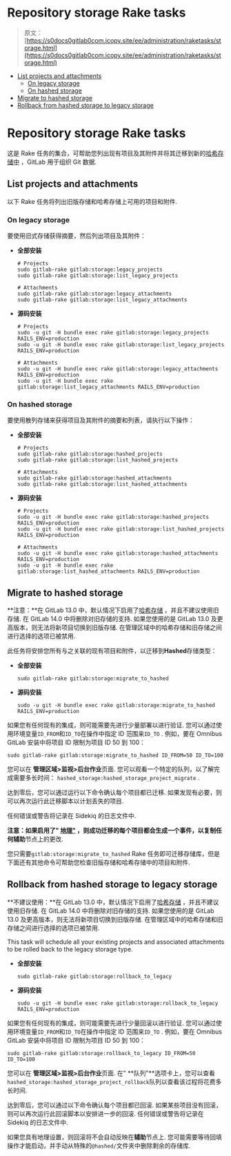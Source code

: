 # Repository storage Rake tasks

> 原文：[https://s0docs0gitlab0com.icopy.site/ee/administration/raketasks/storage.html](https://s0docs0gitlab0com.icopy.site/ee/administration/raketasks/storage.html)

*   [List projects and attachments](#list-projects-and-attachments)
    *   [On legacy storage](#on-legacy-storage)
    *   [On hashed storage](#on-hashed-storage)
*   [Migrate to hashed storage](#migrate-to-hashed-storage)
*   [Rollback from hashed storage to legacy storage](#rollback-from-hashed-storage-to-legacy-storage)

# Repository storage Rake tasks[](#repository-storage-rake-tasks-core-only "Permalink")

这是 Rake 任务的集合，可帮助您列出现有项目及其附件并将其迁移到新的[哈希存储中](../repository_storage_types.html) ，GitLab 用于组织 Git 数据.

## List projects and attachments[](#list-projects-and-attachments "Permalink")

以下 Rake 任务将列出旧版存储和哈希存储上可用的项目和附件.

### On legacy storage[](#on-legacy-storage "Permalink")

要使用旧式存储获得摘要，然后列出项目及其附件：

*   **全部安装**

    ```
    # Projects
    sudo gitlab-rake gitlab:storage:legacy_projects
    sudo gitlab-rake gitlab:storage:list_legacy_projects

    # Attachments
    sudo gitlab-rake gitlab:storage:legacy_attachments
    sudo gitlab-rake gitlab:storage:list_legacy_attachments 
    ```

*   **源码安装**

    ```
    # Projects
    sudo -u git -H bundle exec rake gitlab:storage:legacy_projects RAILS_ENV=production
    sudo -u git -H bundle exec rake gitlab:storage:list_legacy_projects RAILS_ENV=production

    # Attachments
    sudo -u git -H bundle exec rake gitlab:storage:legacy_attachments RAILS_ENV=production
    sudo -u git -H bundle exec rake gitlab:storage:list_legacy_attachments RAILS_ENV=production 
    ```

### On hashed storage[](#on-hashed-storage "Permalink")

要使用散列存储来获得项目及其附件的摘要和列表，请执行以下操作：

*   **全部安装**

    ```
    # Projects
    sudo gitlab-rake gitlab:storage:hashed_projects
    sudo gitlab-rake gitlab:storage:list_hashed_projects

    # Attachments
    sudo gitlab-rake gitlab:storage:hashed_attachments
    sudo gitlab-rake gitlab:storage:list_hashed_attachments 
    ```

*   **源码安装**

    ```
    # Projects
    sudo -u git -H bundle exec rake gitlab:storage:hashed_projects RAILS_ENV=production
    sudo -u git -H bundle exec rake gitlab:storage:list_hashed_projects RAILS_ENV=production

    # Attachments
    sudo -u git -H bundle exec rake gitlab:storage:hashed_attachments RAILS_ENV=production
    sudo -u git -H bundle exec rake gitlab:storage:list_hashed_attachments RAILS_ENV=production 
    ```

## Migrate to hashed storage[](#migrate-to-hashed-storage "Permalink")

**注意：**在 GitLab 13.0 中，默认情况下启用了[哈希存储](../repository_storage_types.html#hashed-storage) ，并且不建议使用旧存储. 在 GitLab 14.0 中将删除对旧存储的支持. 如果您使用的是 GitLab 13.0 及更高版本，则无法将新项目切换到旧版存储. 在管理区域中的哈希存储和旧存储之间进行选择的选项已被禁用.

此任务将安排您所有与之关联的现有项目和附件，以迁移到**Hashed**存储类型：

*   **全部安装**

    ```
    sudo gitlab-rake gitlab:storage:migrate_to_hashed 
    ```

*   **源码安装**

    ```
    sudo -u git -H bundle exec rake gitlab:storage:migrate_to_hashed RAILS_ENV=production 
    ```

如果您有任何现有的集成，则可能需要先进行少量部署以进行验证. 您可以通过使用环境变量`ID_FROM`和`ID_TO`在操作中指定 ID 范围来`ID_TO` . 例如，要在 Omnibus GitLab 安装中将项目 ID 限制为项目 ID 50 到 100：

```
sudo gitlab-rake gitlab:storage:migrate_to_hashed ID_FROM=50 ID_TO=100 
```

您可以在 **管理区域>监视>后台作业**页面. 您可以观看一个特定的队列，以了解完成需要多长时间： `hashed_storage:hashed_storage_project_migrate` .

达到零后，您可以通过运行以下命令确认每个项目都已迁移. 如果发现有必要，则可以再次运行此迁移脚本以计划丢失的项目.

任何错误或警告将记录在 Sidekiq 的日志文件中.

**注意：**如果启用了" [地理"](../geo/replication/index.html) ，则成功迁移的每个项目都会生成一个事件，以复制任何**辅助**节点上的更改.

您只需要`gitlab:storage:migrate_to_hashed` Rake 任务即可迁移存储库，但是下面还有其他命令可帮助您检查旧版存储和哈希存储中的项目和附件.

## Rollback from hashed storage to legacy storage[](#rollback-from-hashed-storage-to-legacy-storage "Permalink")

**不建议使用：**在 GitLab 13.0 中，默认情况下启用了[哈希存储](../repository_storage_types.html#hashed-storage) ，并且不建议使用旧存储. 在 GitLab 14.0 中将删除对旧存储的支持. 如果您使用的是 GitLab 13.0 及更高版本，则无法将新项目切换到旧版存储. 在管理区域中的哈希存储和旧存储之间进行选择的选项已被禁用.

This task will schedule all your existing projects and associated attachments to be rolled back to the legacy storage type.

*   **全部安装**

    ```
    sudo gitlab-rake gitlab:storage:rollback_to_legacy 
    ```

*   **源码安装**

    ```
    sudo -u git -H bundle exec rake gitlab:storage:rollback_to_legacy RAILS_ENV=production 
    ```

如果您有任何现有的集成，则可能需要先进行少量回滚以进行验证. 您可以通过使用环境变量`ID_FROM`和`ID_TO`在操作中指定 ID 范围来`ID_TO` . 例如，要在 Omnibus GitLab 安装中将项目 ID 限制为项目 ID 50 到 100：

```
sudo gitlab-rake gitlab:storage:rollback_to_legacy ID_FROM=50 ID_TO=100 
```

您可以在 **管理区域>监视>后台作业**页面. 在" **队列"**选项卡上，您可以查看`hashed_storage:hashed_storage_project_rollback`队列以查看该过程将花费多长时间.

达到零后，您可以通过以下命令确认每个项目都已回滚. 如果某些项目没有回滚，则可以再次运行此回滚脚本以安排进一步的回滚. 任何错误或警告将记录在 Sidekiq 的日志文件中.

如果您具有地理设置，则回滚将不会自动反映在**辅助**节点上. 您可能需要等待回填操作才能启动，并手动从特殊的`@hashed/`文件夹中删除剩余的存储库.